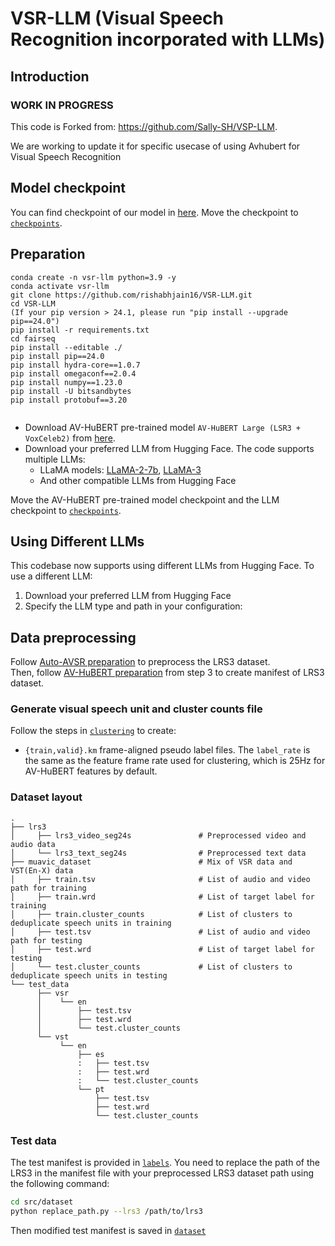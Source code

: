 # VSR-LLM (Visual Speech Recognition incorporated with LLMs)


## Introduction

### WORK IN PROGRESS

This code is Forked from: https://github.com/Sally-SH/VSP-LLM.

We are working to update it for specific usecase of using Avhubert for Visual Speech Recognition
## Model checkpoint

You can find checkpoint of our model in [here](https://drive.google.com/drive/folders/1aBnm8XOWlRAGjPwcK2mYEGd8insNCx13?usp=sharing).
Move the checkpoint to [`checkpoints`](checkpoints/).

## Preparation

```
conda create -n vsr-llm python=3.9 -y
conda activate vsr-llm
git clone https://github.com/rishabhjain16/VSR-LLM.git
cd VSR-LLM
(If your pip version > 24.1, please run "pip install --upgrade pip==24.0")
pip install -r requirements.txt
cd fairseq
pip install --editable ./
pip install pip==24.0 
pip install hydra-core==1.0.7 
pip install omegaconf==2.0.4 
pip install numpy==1.23.0
pip install -U bitsandbytes
pip install protobuf==3.20
 
```

- Download AV-HuBERT pre-trained model `AV-HuBERT Large (LSR3 + VoxCeleb2)` from [here](http://facebookresearch.github.io/av_hubert).
- Download your preferred LLM from Hugging Face. The code supports multiple LLMs:
  - LLaMA models: [LLaMA-2-7b](https://huggingface.co/meta-llama/Llama-2-7b-hf), [LLaMA-3](https://huggingface.co/meta-llama/Llama-3-8b-hf)
  - And other compatible LLMs from Hugging Face

Move the AV-HuBERT pre-trained model checkpoint and the LLM checkpoint to [`checkpoints`](checkpoints/).

## Using Different LLMs

This codebase now supports using different LLMs from Hugging Face. To use a different LLM:

1. Download your preferred LLM from Hugging Face
2. Specify the LLM type and path in your configuration:

## Data preprocessing
Follow [Auto-AVSR preparation](https://github.com/mpc001/auto_avsr/tree/main/preparation) to preprocess the LRS3 dataset.\
Then, follow [AV-HuBERT preparation](https://github.com/facebookresearch/av_hubert/tree/main/avhubert/preparation) from step 3 to create manifest of LRS3 dataset.

### Generate visual speech unit and cluster counts file
Follow the steps in [`clustering`](src/clustering/) to create:
- `{train,valid}.km` frame-aligned pseudo label files.
The `label_rate` is the same as the feature frame rate used for clustering,
which is 25Hz for AV-HuBERT features by default.

### Dataset layout

    .
    ├── lrs3
    │     ├── lrs3_video_seg24s               # Preprocessed video and audio data
    │     └── lrs3_text_seg24s                # Preprocessed text data
    ├── muavic_dataset                        # Mix of VSR data and VST(En-X) data
    │     ├── train.tsv                       # List of audio and video path for training
    │     ├── train.wrd                       # List of target label for training
    │     ├── train.cluster_counts            # List of clusters to deduplicate speech units in training
    │     ├── test.tsv                        # List of audio and video path for testing
    │     ├── test.wrd                        # List of target label for testing
    │     └── test.cluster_counts             # List of clusters to deduplicate speech units in testing
    └── test_data
          ├── vsr
          │    └── en
          │        ├── test.tsv 
          │        ├── test.wrd  
          │        └── test.cluster_counts           
          └── vst
               └── en
                   ├── es
                   :   ├── test.tsv
                   :   ├── test.wrd 
                   :   └── test.cluster_counts
                   └── pt
                       ├── test.tsv
                       ├── test.wrd 
                       └── test.cluster_counts

### Test data
The test manifest is provided in [`labels`](labels/). You need to replace the path of the LRS3 in the manifest file with your preprocessed LRS3 dataset path using the following command:
```bash
cd src/dataset
python replace_path.py --lrs3 /path/to/lrs3
```
Then modified test manifest is saved in [`dataset`](src/dataset/)

